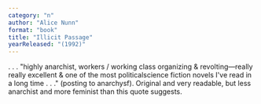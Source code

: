 ```yaml
---
category: "n"
author: "Alice Nunn"
format: "book"
title: "Illicit Passage"
yearReleased: "(1992)"
---
```

. . . "highly anarchist, workers / working class organizing & revolting—really really excellent & one of the most politicalscience fiction novels I've read in a long time . . ." (posting to anarchysf). Original and very readable, but less anarchist and more feminist than this quote suggests.
 